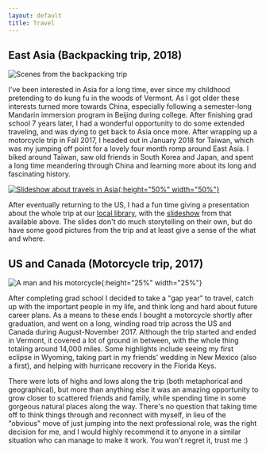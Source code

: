 ```yaml
---
layout: default
title: Travel
---
```

## East Asia (Backpacking trip, 2018)

![Scenes from the backpacking trip]({{site.baseurl}}/assets/east_asia_montage.jpg)

I've been interested in Asia for a long time, ever since my childhood pretending to do kung fu in the woods of Vermont. As I got older these interests turned more towards China, especially following a semester-long Mandarin immersion program in Beijing during college. After finishing grad school 7 years later, I had a wonderful opportunity to do some extended traveling, and was dying to get back to Asia once more. After wrapping up a motorcycle trip in Fall 2017, I headed out in January 2018 for Taiwan, which was my jumping off point for a lovely four month romp around East Asia. I biked around Taiwan, saw old friends in South Korea and Japan, and spent a long time meandering through China and learning more about its long and fascinating history.

[![Slideshow about travels in Asia]({{site.baseurl}}/assets/east_asia_slideshow_title.jpg){:height="50%" width="50%"}]({{site.baseurl}}/assets/east_asia_slideshow.pdf)

After eventually returning to the US, I had a fun time giving a presentation about the whole trip at our [local library](https://starksborolibrary.wordpress.com/), with the [slideshow]({{site.baseurl}}/assets/east_asia_slideshow.pdf) from that available above. The slides don't do much storytelling on their own, but do have some good pictures from the trip and at least give a sense of the what and where.

## US and Canada (Motorcycle trip, 2017)

![A man and his motorcycle]({{site.baseurl}}/assets/born_to_ride.jpg){:height="25%" width="25%"}

After completing grad school I decided to take a "gap year" to travel, catch up with the important people in my life, and think long and hard about future career plans. As a means to these ends I bought a motorcycle shortly after graduation, and went on a long, winding road trip across the US and Canada during August-November 2017. Although the trip started and ended in Vermont, it covered a lot of ground in between, with the whole thing totaling around 14,000 miles. Some highlights include seeing my first eclipse in Wyoming, taking part in my friends' wedding in New Mexico (also a first), and helping with hurricane recovery in the Florida Keys.

There were lots of highs and lows along the trip (both metaphorical and geographical), but more than anything else it was an amazing opportunity to grow closer to scattered friends and family, while spending time in some gorgeous natural places along the way. There's no question that taking time off to think things through and reconnect with myself, in lieu of the "obvious" move of just jumping into the next professional role, was the right decision for me, and I would highly recommend it to anyone in a similar situation who can manage to make it work. You won't regret it, trust me :)